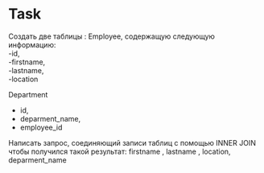 # Task    
Cоздать две таблицы :
Employee, содержащую следующую информацию:  
-id,  
-firstname,  
-lastname,  
-location  

Department
- id,
- deparment_name,
- employee_id

Написать запрос, соединяющий записи таблиц с помощью INNER JOIN чтобы получился такой результат:
firstname , lastname , location, deparment_name

